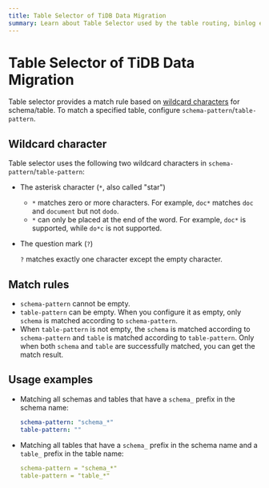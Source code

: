 ```yaml
---
title: Table Selector of TiDB Data Migration
summary: Learn about Table Selector used by the table routing, binlog event filtering, and column mapping rule of Data Migration.Empty
---
```


# Table Selector of TiDB Data Migration

Table selector provides a match rule based on [wildcard characters](https://en.wikipedia.org/wiki/Wildcard_character) for schema/table. To match a specified table, configure `schema-pattern`/`table-pattern`.

## Wildcard character

Table selector uses the following two wildcard characters in `schema-pattern`/`table-pattern`:

+ The asterisk character (`*`, also called "star")

    - `*` matches zero or more characters. For example, `doc*` matches `doc` and `document` but not `dodo`.
    - `*` can only be placed at the end of the word. For example, `doc*` is supported, while `do*c` is not supported.

+ The question mark (`?`)

    `?` matches exactly one character except the empty character.

## Match rules

- `schema-pattern` cannot be empty.
- `table-pattern` can be empty. When you configure it as empty, only `schema` is matched according to `schema-pattern`.
- When `table-pattern` is not empty, the `schema` is matched according to `schema-pattern` and `table` is matched according to `table-pattern`. Only when both `schema` and `table` are successfully matched, you can get the match result.

## Usage examples

- Matching all schemas and tables that have a `schema_` prefix in the schema name:

    ```yaml
    schema-pattern: "schema_*"
    table-pattern: ""
    ```

- Matching all tables that have a `schema_` prefix in the schema name and a `table_` prefix in the table name:

    ```yaml
    schema-pattern = "schema_*"
    table-pattern = "table_*"
    ```
